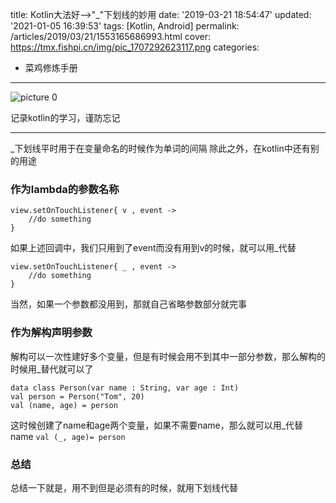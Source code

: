 title: Kotlin大法好-->"_"下划线的妙用
date: '2019-03-21 18:54:47'
updated: '2021-01-05 16:39:53'
tags: [Kotlin, Android]
permalink: /articles/2019/03/21/1553165686993.html
cover: https://tmx.fishpi.cn/img/pic_1707292623117.png
categories: 
- 菜鸡修炼手册
---
![picture 0](https://tmx.fishpi.cn/img/pic_1707292623117.png)  

记录kotlin的学习，谨防忘记

---

_下划线平时用于在变量命名的时候作为单词的间隔
除此之外，在kotlin中还有别的用途

### 作为lambda的参数名称

```
view.setOnTouchListener{ v , event ->
	//do something
}
```

如果上述回调中，我们只用到了event而没有用到v的时候，就可以用_代替

```
view.setOnTouchListener{ _ , event ->
	//do something
}
```

当然，如果一个参数都没用到，那就自己省略参数部分就完事

### 作为解构声明参数

解构可以一次性建好多个变量，但是有时候会用不到其中一部分参数，那么解构的时候用_替代就可以了

```
data class Person(var name : String, var age : Int)
val person = Person("Tom", 20)
val (name, age) = person
```

这时候创建了name和age两个变量，如果不需要name，那么就可以用_代替name
`val (_, age)= person`

### 总结

总结一下就是，用不到但是必须有的时候，就用下划线代替

